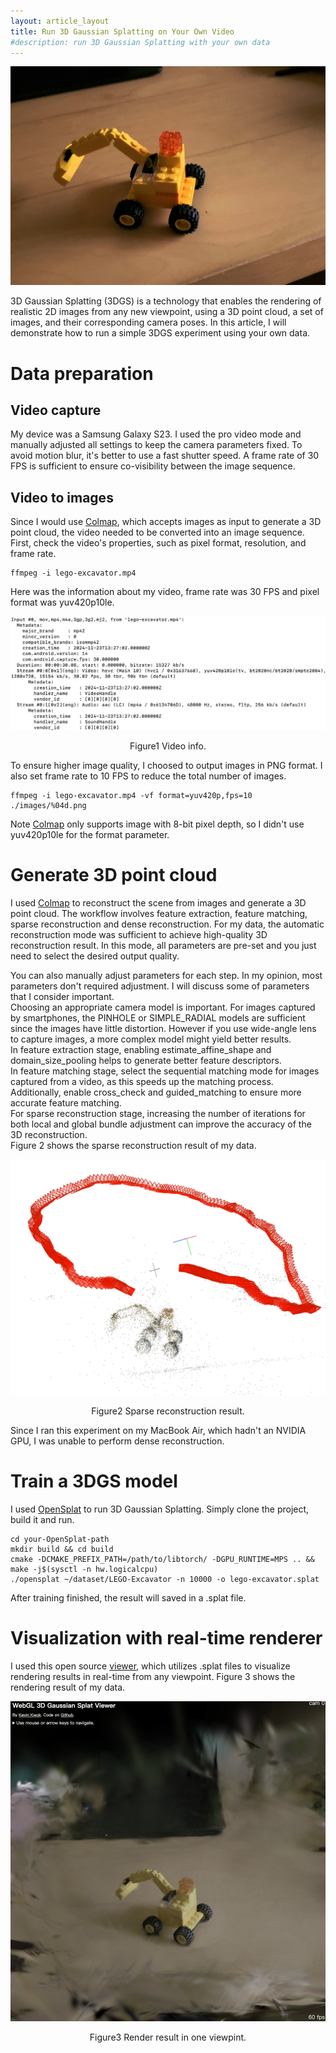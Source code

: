```yaml
---
layout: article_layout
title: Run 3D Gaussian Splatting on Your Own Video
#description: run 3D Gaussian Splatting with your own data
---
```


![Figure 0](../images/1.Run_3DGS_on_Your_Own_Video/fig0.png)

3D Gaussian Splatting (3DGS) is a technology that enables the rendering of realistic 2D images from any new viewpoint, using a 3D point cloud, a set of images, and their corresponding camera poses. In this article, I will demonstrate how to run a simple 3DGS experiment using your own data.

# Data preparation

## Video capture
My device was a Samsung Galaxy S23. I used the pro video mode and manually adjusted all settings to keep the camera parameters fixed. To avoid motion blur, it's better to use a fast shutter speed. A frame rate of 30 FPS is sufficient to ensure co-visibility between the image sequence.

## Video to images
Since I would use [Colmap](https://colmap.github.io/), which accepts images as input to generate a 3D point cloud, the video needed to be converted into an image sequence.
First, check the video's properties, such as pixel format, resolution, and frame rate.
```
ffmpeg -i lego-excavator.mp4
```
Here was the information about my video, frame rate was 30 FPS and pixel format was yuv420p10le.

![Figure 1](../images/1.Run_3DGS_on_Your_Own_Video/fig1.jpg)
<center>Figure1 Video info.</center>

To ensure higher image quality, I choosed to output images in PNG format. I also set frame rate to 10 FPS to reduce the total number of images.
```
ffmpeg -i lego-excavator.mp4 -vf format=yuv420p,fps=10 ./images/%04d.png
```
Note [Colmap](https://colmap.github.io/) only supports image with 8-bit pixel depth, so I didn't use yuv420p10le for the format parameter. 

# Generate 3D point cloud
I used [Colmap](https://colmap.github.io/) to reconstruct the scene from images and generate a 3D point cloud. The workflow involves feature extraction, feature matching, sparse reconstruction and dense reconstruction. For my data, the automatic reconstruction mode was sufficient to achieve high-quality 3D reconstruction result. In this mode, all parameters are pre-set and you just need to select the desired output quality. 

You can also manually adjust parameters for each step. In my opinion, most parameters don't required adjustment. I will discuss some of parameters that I consider important.\
Choosing an appropriate camera model is important. For images captured by smartphones, the PINHOLE or SIMPLE_RADIAL models are sufficient since the images have little distortion. However if you use wide-angle lens to capture images, a more complex model might yield better results.\
In feature extraction stage, enabling estimate_affine_shape and domain_size_pooling helps to generate better feature descriptors.\
In feature matching stage, select the sequential matching mode for images captured from a video, as this speeds up the matching process. Additionally, enable cross_check and guided_matching to ensure more accurate feature matching.\
For sparse reconstruction stage, increasing the number of iterations for both local and global bundle adjustment can improve the accuracy of the 3D reconstruction.\
Figure 2 shows the sparse reconstruction result of my data.

![Figure 2](../images/1.Run_3DGS_on_Your_Own_Video/fig2.png)
<center>Figure2 Sparse reconstruction result.</center>

Since I ran this experiment on my MacBook Air, which hadn't an NVIDIA GPU, I was unable to perform dense reconstruction.

# Train a 3DGS model
I used [OpenSplat](https://github.com/pierotofy/OpenSplat) to run 3D Gaussian Splatting. Simply clone the project, build it and run. 
```
cd your-OpenSplat-path
mkdir build && cd build
cmake -DCMAKE_PREFIX_PATH=/path/to/libtorch/ -DGPU_RUNTIME=MPS .. && make -j$(sysctl -n hw.logicalcpu)
./opensplat ~/dataset/LEGO-Excavator -n 10000 -o lego-excavator.splat
```
After training finished, the result will saved in a .splat file.

# Visualization with real-time renderer
I used this open source [viewer](https://github.com/antimatter15/splat?tab=readme-ov-file), which utilizes .splat files to visualize rendering results in real-time from any viewpoint. Figure 3 shows the rendering result of my data.

![Figure 3](../images/1.Run_3DGS_on_Your_Own_Video/fig3.png)
<center>Figure3 Render result in one viewpint.</center>
